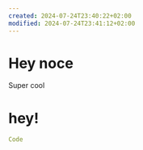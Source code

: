 ```yaml
---
created: 2024-07-24T23:40:22+02:00
modified: 2024-07-24T23:41:12+02:00
---
```


# Hey noce

Super cool
# hey!
```yaml
Code
```
